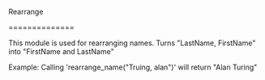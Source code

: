 Rearrange

==============

This module is used for rearranging names.
Turns "LastName, FirstName" into "FirstName and LastName"

Example:
Calling 'rearrange_name("Truing, alan")' will return "Alan Turing"